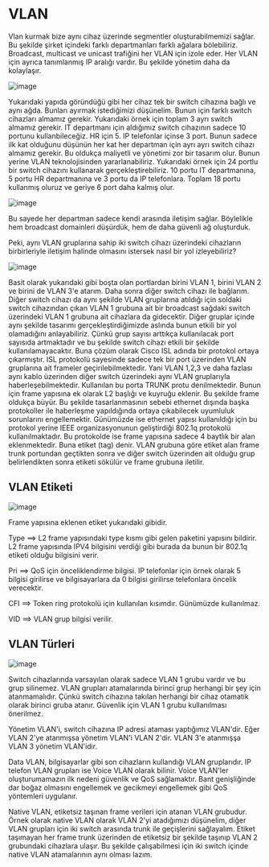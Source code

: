 # VLAN

Vlan kurmak bize aynı cihaz üzerinde segmentler oluşturabilmemizi sağlar. Bu şekilde şirket içindeki farklı departmanları farklı ağalara bölebiliriz. Broadcast, multicast ve unicast trafiğini her VLAN için izole eder. Her VLAN için ayrıca tanımlanmış IP aralığı vardır. Bu şekilde yönetim daha da kolaylaşır. 

![image](https://user-images.githubusercontent.com/70758694/182159293-2552c9d5-5aa5-4af5-9ecc-7ff9e97cf4d3.png)

Yukarıdaki yapıda göründüğü gibi her cihaz tek bir switch cihazına bağlı ve aynı ağda. Bunları ayırmak istediğimizi düşünelim. Bunun için farklı switch cihazları almamız gerekir. Yukarıdaki örnek için toplam 3 ayrı switch almamız gerekir. IT departmanı için aldığımız switch cihazının sadece 10 portunu kullanbileceğiz. HR için 5. IP telefonlar içinse 3 port. Bunun sadece ilk kat olduğunu düşünün her kat her departman için ayrı ayrı switch cihazı almamız gerekir. Bu oldukça maliyetli ve yönetimi zor bir tasarım olur. Bunun yerine VLAN teknolojisinden yararlanabiliriz. Yukarıdaki örnek için 24 portlu bir switch cihazını kullanarak gerçekleştirebiliriz. 10 portu IT departmanına, 5 portu HR departmanına ve 3 portu da IP telefonlara. Toplam 18 portu kullanmış oluruz ve geriye 6 port daha kalmış olur.

![image](https://user-images.githubusercontent.com/70758694/182161754-4766db51-3a1c-49b0-956d-42befb6a47e7.png)
 
 Bu sayede her departman sadece kendi arasında iletişim sağlar. Böylelikle hem broadcast domainleri düşürdük, hem de daha güvenli ağ oluşturduk. 
 
 Peki, aynı VLAN gruplarına sahip iki switch cihazı üzerindeki cihazların birbirleriyle iletişim halinde olmasını istersek nasıl bir yol izleyebiliriz? 
 
 ![image](https://user-images.githubusercontent.com/70758694/182173193-9599b40c-8e0a-4e52-8419-894854ea2968.png)

Basit olarak yukarıdaki gibi boşta olan portlardan birini VLAN 1, birini VLAN 2 ve birini de VLAN 3'e atarım. Daha sonra diğer switch cihazı ile bağlarım. Diğer switch cihazı da aynı şekilde VLAN gruplarına atıldığı için soldaki switch cihazından çıkan VLAN 1 grubuna ait bir broadcast sağdaki switch üzerindeki VLAN 1 grubuna ait cihazlara da gidecektir. Diğer gruplar içinde aynı şekilde tasarımı gerçekleştirdiğimizde aslında bunun etkili bir yol olamadığını anlayabiliriz. Çünkü grup sayısı arttıkça kullanılacak port sayısıda artmaktadır ve bu şekilde switch cihazı etkili bir şekilde kullanılamayacaktır. Buna çözüm olarak Cisco ISL adında bir protokol ortaya çıkarmıştır. ISL protokolü sayesinde sadece tek bir port üzerinden VLAN gruplarına ait frameler geçirilebilmektedir. Yani VLAN 1,2,3 ve daha fazlası aynı kablo üzerinden diğer switch üzerindeki aynı VLAN gruplarıyla haberleşebilmektedir. Kullanılan bu porta TRUNK protu denilmektedir. Bunun için frame yapısına ek olarak L2 başlığı ve kuyruğu eklenir. Bu şekilde frame oldukça büyür. Bu şekilde tasarlanmasının sebebi ethernet dışında başka protokoller ile haberleşme yapıldığında ortaya çıkabilecek uyumluluk sorunlarını engellemektir. Günümüzde ise ethernet yapısı kullanıldığı için bu protokol yerine IEEE organizasyonunun geliştirdiği 802.1q protokolü kullanılmaktadır. Bu protokolde ise frame yapısına sadece 4 baytlık bir alan eklenmektedir. Buna etiket (tag) denir. VLAN grubuna göre etiket alan frame trunk portundan geçtikten sonra ve diğer switch üzerinden ait olduğu grup belirlendikten sonra etiketi sökülür ve frame grubuna iletilir. 

## VLAN Etiketi 

![image](https://user-images.githubusercontent.com/70758694/182210627-69653c1b-a57c-470e-bf0d-a3a2e5d13155.png)

Frame yapısına eklenen etiket yukarıdaki gibidir.

Type ==> L2 frame yapısındaki type kısmı gibi gelen paketini yapısını bildirir. L2 frame yapısında IPV4 bilgisini verdiği gibi burada da bunun bir 802.1q etiketi olduğu bilgisini verir.

Pri ==> QoS için önceliklendirme bilgisi. IP telefonlar için örnek olarak 5 bilgisi girilirse ve  bilgisayarlara da 0 bilgisi girilirse telefonlara öncelik verecektir. 

CFI ==> Token ring protokolü için kullanılan kısımdır. Günümüzde kullanılmaz.

VID ==> VLAN grup bilgisi verilir. 

## VLAN Türleri

![image](https://user-images.githubusercontent.com/70758694/182207156-83b51241-834d-4e3a-b1c1-d6912e2ef443.png)

Switch cihazlarında varsayılan olarak sadece VLAN 1 grubu vardır ve bu grup silinemez. VLAN grupları atamalarında birinci grup herhangi bir şey için atanmamalıdır. Çünkü switch cihazına takılan herhangi bir cihaz otamatik olarak birinci gruba atanır. Güvenlik için VLAN 1 grubu kullanılması önerilmez. 

Yönetim VLAN'i, switch cihazına IP adresi ataması yaptığımız VLAN'dir. Eğer VLAN 2'ye atanmışsa yönetim VLAN'i VLAN 2'dir. VLAN 3'e atanmışşa VLAN 3 yönetim VLAN'idir.

Data VLAN, bilgisayarlar gibi son cihazların kullandığı VLAN gruplarıdır. IP telefon VLAN grupları ise Voice VLAN olarak bilinir. Voice VLAN'ler oluşturumamazın ilk nedeni güvenlik ve QoS sağlamaktır. Bant genişliğinde dar boğaz olmasını engellemek ve gecikmeyi engellemek gibi QoS yöntemleri uygulanır. 

Native VLAN, etiketsiz taşınan frame verileri için atanan VLAN grubudur. Örnek olarak native VLAN olarak VLAN 2'yi atadığımızı düşünelim, diğer VLAN grupları için iki switch arasında trunk ile geçişlerini sağlayalım. Etiket taşımayan her frame trunk üzerinden de etiketsiz bir şekilde taşınıp VLAN 2 grubundaki cihazlara ulaşır. Bu şekilde çalışabilmesi için iki switch içinde native VLAN atamalarının aynı olması lazım. 


 
